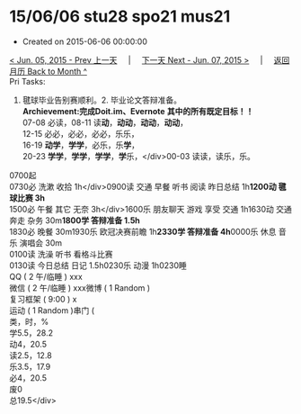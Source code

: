 # 15/06/06 stu28 spo21 mus21

* Created on 2015-06-06 00:00:00

[&lt; Jun. 05, 2015 - Prev 上一天](d05.md)     \|     [下一天 Next - Jun. 07, 2015 &gt;](d07.md)     \|     [返回月历 Back to Month ^](index.md)   
Pri Tasks:  
1. 毽球毕业告别赛顺利。2. 毕业论文答辩准备。  
**Archievement:完成Doit.im、Evernote** **其中的所有既定目标！！**  
07-08 必读，08-11 读**动**，**动动**，**动动**，**动动**，  
12-15 必必，必必，必必，乐乐，  
16-19 **动学**，**学学**，必乐，乐**学**，  
20-23 **学学**，**学学**，**学学**，**学**乐，&lt;/div&gt;00-03 读读，读乐，乐。  
  
0700起  
0730必 洗漱 收拾 1h&lt;/div&gt;0900读 交通 早餐 听书 阅读 昨日总结 1h**1200动 毽球比赛 3h**  
1500必 午餐 其它 无奈 3h&lt;/div&gt;1600乐 朋友聊天 游戏 享受 交通 1h1630动 交通 奔走 杂务 30m**1800学 答辩准备 1.5h**  
1830必 晚餐 30m1930乐 欧冠决赛前瞻 1h**2330学 答辩准备 4h**0000乐 休息 音乐 演唱会 30m  
0100读 洗澡 听书 看格斗比赛  
0130读 今日总结 日记 1.5h0230乐 动漫 1h0230睡  
QQ \( 2 午/临睡 \) xxx  
微信 \( 2 午/临睡 \) xxx微博 \( 1 Random \)  
复习框架 \( 9:00 \) x  
运动 \( 1 Random \)串门 \(  
类，时，%  
学5.5，28.2  
动4，20.5  
读2.5，12.8  
乐3.5，17.9  
必4，20.5  
废0  
总19.5&lt;/div&gt;

